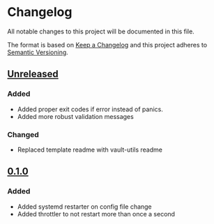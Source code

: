 # Changelog

All notable changes to this project will be documented in this file.

The format is based on [Keep a Changelog](https://keepachangelog.com/en/1.1.0/)
and this project adheres to [Semantic Versioning](https://semver.org/spec/v2.0.0.html).

## [Unreleased](https://github.com/brevdev/vault-utils/compare/v0.1.0...HEAD)

### Added 

- Added proper exit codes if error instead of panics.
- Added more robust validation messages

### Changed

- Replaced template readme with vault-utils readme

## [0.1.0](https://github.com/brevdev/vault-utils/releases/tag/v0.1.0)

### Added 

- Added systemd restarter on config file change
- Added throttler to not restart more than once a second